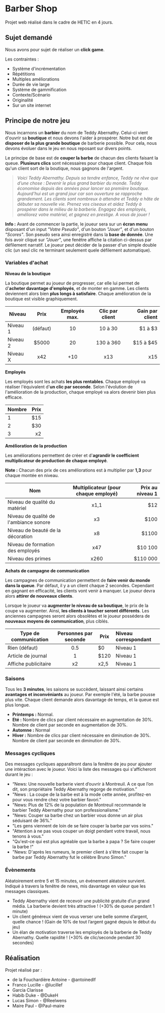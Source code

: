 # Barber Shop
Projet web réalisé dans le cadre de HETIC en 4 jours.

## Sujet demandé
Nous avons pour sujet de réaliser un **click game**.

Les contraintes :
* Système d'incrémentation
* Répétitions
* Multiples améliorations
* Durée de vie large
* Système de gammification
* Contexte/Scénario
* Originalité
* Sur un site internet

## Principe de notre jeu
Nous incarnons un **barbier** du nom de Teddy Abernathy. Celui-ci vient d'ouvrir sa **boutique** et nous devons l'aider à prospérer.
Notre but est de **disposer de la plus grande boutique** de barberie possible. Pour cela, nous devons évoluer dans le jeu en nous reposant sur divers points.

Le principe de base est de **couper la barbe** de chacun des clients faisant la queue.
**Plusieurs clics** sont nécessaires pour chaque client. Chaque fois qu'un client sort de la boutique, nous gagnons de l'argent.

> *Voici Teddy Abernathy. Depuis sa tendre enfance, Teddy ne rêve que d’une chose : Devenir le plus grand barbier du monde.
> Teddy économise depuis des années pour lancer sa première boutique. Aujourd’hui est un grand jour car son ouverture se rapproche grandement. Les clients sont nombreux à attendre et Teddy a hâte de débuter sa nouvelle vie.
> Prenez vos ciseaux et aidez Teddy à prospérer dans le milieu de la barberie. Engagez des employés, améliorez votre matériel, et gagnez en prestige. A vous de jouer !*

**Info :** Avant de commencer la partie, le joueur sera sur un **écran menu** disposant d'un input _"Votre Pseudo"_, d'un bouton _"Jouer"_, et d'un bouton _"Scores"_. Son pseudo sera ainsi enregistré dans la **base de donnée**. Une fois avoir cliqué sur _"Jouer"_, une fenêtre affiche la citation ci-dessus par défilement narratif. Le joueur peut décider de la passer d'un simple double clic (un seul clic ne terminant seulement quele défilement automatique).

### Variables d'achat
**Niveau de la boutique**

La boutique permet au joueur de progresser, car elle lui permet de d'**acheter davantage d'employés**, et de monter en gamme. Les clients deviennent alors bien **plus longs à satisfaire**. Chaque amélioration de la boutique est visible graphiquement.

| Niveau        | Prix          | Employés max.  | Clic par client | Gain par client |
| ------------- |:-------------:|:--------------:|:---------------:| ---------------:|
| Niveau 1      | (défaut)      | 10             | 10 à 30         | $1 à $3         |
| Niveau 2      | $5000         | 20             | 130 à 360       | $15 à $45       |
| Niveau X      | x42           | +10            | x13             | x15             |

**Employés**

Les employés sont les achats **les plus rentables**. Chaque employé va réaliser l'équivalent d'**un clic par seconde**. Selon l'évolution de l'amélioration de la production, chaque employé va alors devenir bien plus efficace.

| Nombre | Prix |
| ------ | ----:|
| 1      | $15  |
| 2      | $30  |
| 3      | x2   |

**Amélioration de la production**

Les améliorations permettent de créer et d'**agrandir le coefficient multiplicateur de production de chaque employé**.

**Note :** Chacun des prix de ces améliorations est à multiplier par **1,3** pour chaque montée en niveau.

| Nom                                    | Multiplicateur (pour chaque employé) | Prix au niveau 1 |
| -------------------------------------- |:------------------------------------:| ----------------:|
| Niveau de qualité du matériel          | x1,1                                 | $12              |
| Niveau de qualité de l'ambiance sonore | x3                                   | $100             |
| Niveau de beauté de la décoration      | x8                                   | $1100            |
| Niveau de formation des employés       | x47                                  | $10 100          |
| Niveau des primes                      | x260                                 | $110 000         |

**Achats de campagne de communication**

Les campagnes de communication permettent de **faire venir du monde dans la queue**. Par défaut, il y a un client chaque 2 secondes. Cependant en gagnant en efficacité, les clients vont venir à manquer. Le joueur devra alors **attirer de nouveaux clients**.

Lorsque le joueur va **augmenter le niveau de sa boutique**, le prix de la coupe va augmenter. Ainsi, **les clients à toucher seront différents**. Les anciennes campagnes seront alors obsolètes et le joueur possédera de **nouveaux moyens de communication**, plus ciblés.

| Type de communication   | Personnes par seconde | Prix                     | Niveau correspondant |
| ----------------------- |:---------------------:| ------------------------ |:-------------------- |
| Rien (défaut)           | 0.5                   | $0                       | Niveau 1             |
| Article de journal      | 1                     | $120                     | Niveau 1             |
| Affiche publicitaire    | x2                    | x2,5                     | Niveau 1             |

### Saisons

Tous les **3 minutes**, les saisons se succèdent, laissant ainsi certains **avantages et inconvéniants** au joueur. Par exemple l'été, la barbe pousse plus vite. Chaque client demande alors davantage de temps, et la queue est plus longue.

* **Printemps :** Normal.
* **Eté :** Nombre de clics par client nécessaire en augmentation de 30%. Nombre de client par seconde en augmentation de 30%.
* **Automne :** Normal
* **Hiver :** Nombre de clics par client nécessaire en diminution de 30%. Nombre de client par seconde en diminution de 30%.

### Messages cycliques

Des messages cycliques apparaîtront dans la fenêtre de jeu pour ajouter une intéraction avec le joueur. Voici la liste des messages qui s'afficheront durant le jeu :

* “News: Une nouvelle barberie vient d’ouvrir à Montreuil. A ce que l’on dit, son propriétaire Teddy Abernathy regorge de motivation.”
* "News : La coupe de la barbe est à la mode cette année, profitez-en pour vous rendre chez votre barbier favori."
* "News: Plus de 12% de la population de Montreuil recommande le barbier Teddy Abernathy pour son professionalisme."
* "News: Couper sa barbe chez un barbier vous donne un air plus séduisant de 36%."
* "Les gens viennent de loin de se faire couper la barbe par vos soins."
* "Attention à ne pas vous couper un doigt pendant votre travail, nous tenons à vous."
* "Qu'est-ce qui est plus agréable que la barbe à papa ? Se faire couper la barbe !"
* "News: D'après les rumeurs, le premier client à s'être fait couper la barbe par Teddy Abernathy fut le célèbre Bruno Simon."


### Évènements

Aléatoirement entre 5 et 15 minutes, un événement aléatoire survient. Indiqué à travers la fenêtre de news, mis davantage en valeur que les messages classiques.

* Teddy Abernathy vient de recevoir une publicité gratuite d’un grand média. La barberie devient très attractive ! (+30% de queue pendant 1 minute)
* Un client généreux vient de vous verser une belle somme d’argent, quelle chance ! (Gain de 10% de tout l’argent gagné depuis le début du jeu)
* Un élan de motivation traverse les employés de la barberie de Teddy Abernathy. Quelle rapidité ! (+30% de clic/seconde pendant 30 secondes)

## Réalisation
Projet réalisé par :
* de la Fouchardière Antoine - @antoinedlf
* Franco Lucille - @lucillef
* Garcia Clarisse
* Habib Duke - @DukeH
* Lucas Simon - @Reelwens
* Maire Paul - @Paul-maire